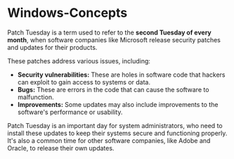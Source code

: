 # Windows-Concepts

Patch Tuesday is a term used to refer to the **second Tuesday of every month**, when software companies like Microsoft release security patches and updates for their products. 

These patches address various issues, including:

* **Security vulnerabilities:** These are holes in software code that hackers can exploit to gain access to systems or data. 
* **Bugs:** These are errors in the code that can cause the software to malfunction.
* **Improvements:**  Some updates may also include improvements to the software's performance or usability.

Patch Tuesday is an important day for system administrators, who need to install these updates to keep their systems secure and functioning properly. It's also a common time for other software companies, like Adobe and Oracle, to release their own updates.
